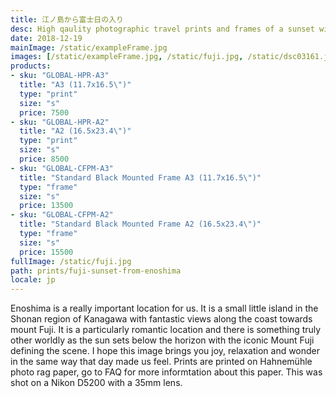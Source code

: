 ```yaml
---
title: 江ノ島から富士日の入り
desc: High qaulity photographic travel prints and frames of a sunset with mount fuji in japan. Worldwide shipping
date: 2018-12-19
mainImage: /static/exampleFrame.jpg
images: [/static/exampleFrame.jpg, /static/fuji.jpg, /static/dsc03161.jpg, /static/download-16.jpg]
products: 
- sku: "GLOBAL-HPR-A3"
  title: "A3 (11.7x16.5\")"
  type: "print"
  size: "s"
  price: 7500
- sku: "GLOBAL-HPR-A2"
  title: "A2 (16.5x23.4\")"
  type: "print"
  size: "s"
  price: 8500
- sku: "GLOBAL-CFPM-A3"
  title: "Standard Black Mounted Frame A3 (11.7x16.5\")"
  type: "frame"
  size: "s"
  price: 13500
- sku: "GLOBAL-CFPM-A2"
  title: "Standard Black Mounted Frame A2 (16.5x23.4\")"
  type: "frame"
  size: "s"
  price: 15500
fullImage: /static/fuji.jpg
path: prints/fuji-sunset-from-enoshima
locale: jp
---
```

Enoshima is a really important location for us. It is a small little island in the Shonan region of Kanagawa with fantastic views along the coast towards mount Fuji. It is a particularly romantic location and there is something truly other worldly as the sun sets below the horizon with the iconic Mount Fuji defining the scene. I hope this image brings you joy, relaxation and wonder in the same way that day made us feel.
Prints are printed on Hahnemühle photo rag paper, go to FAQ for more informtation about this paper.
This was shot on a Nikon D5200 with a 35mm lens.